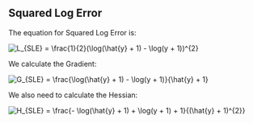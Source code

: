 ## Squared Log Error

The equation for Squared Log Error is:

<img src="https://latex.codecogs.com/svg.latex?L_{SLE}&space;=&space;\frac{1}{2}(\log(\hat{y}&space;&plus;&space;1)&space;-&space;\log(y&space;&plus;&space;1))^{2}" title="L_{SLE} = \frac{1}{2}(\log(\hat{y} + 1) - \log(y + 1))^{2}" />

We calculate the Gradient:

<img src="https://latex.codecogs.com/svg.latex?G_{SLE}&space;=&space;\frac{\log(\hat{y}&space;&plus;&space;1)&space;-&space;\log(y&space;&plus;&space;1)}{\hat{y}&space;&plus;&space;1}" title="G_{SLE} = \frac{\log(\hat{y} + 1) - \log(y + 1)}{\hat{y} + 1}" />

We also need to calculate the Hessian:

<img src="https://latex.codecogs.com/svg.latex?H_{SLE}&space;=&space;\frac{-&space;\log(\hat{y}&space;&plus;&space;1)&space;&plus;&space;\log(y&space;&plus;&space;1)&space;&plus;&space;1}{(\hat{y}&space;&plus;&space;1)^{2}}" title="H_{SLE} = \frac{- \log(\hat{y} + 1) + \log(y + 1) + 1}{(\hat{y} + 1)^{2}}" />